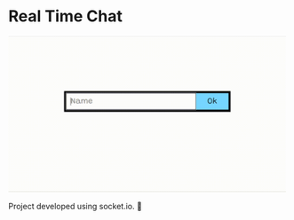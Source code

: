 # Real Time Chat

<img width="500" src="./PresentationGif.gif"/>

Project developed using socket.io. 🙂

